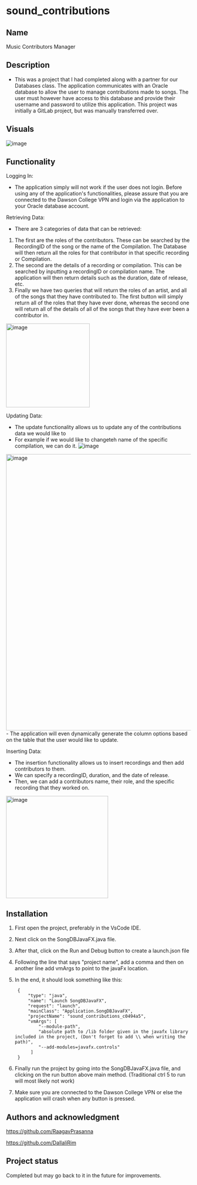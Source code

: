 # sound_contributions


## Name
Music Contributors Manager

## Description
- This was a project that I had completed along with a partner for our Databases class. The application communicates with an Oracle database to allow the user to manage contributions made to songs. The user must however have access to this database and provide their username and password to utilize this application. This project was initially a GitLab project, but was manually transferred over. 


## Visuals
![image](https://user-images.githubusercontent.com/93137749/154872763-1e743e9a-4d08-4c68-bfd8-4edeb3dc99a2.png)

## Functionality
Logging In:
                
- The application simply will not work if the user does not login. Before using any of the application's functionalities, please assure that you are connected to the Dawson College VPN and login via the application to your Oracle database account.      

Retrieving Data:
- There are 3 categories of data that can be retrieved:
1. The first are the roles of the contributors. These can be searched by the RecordingID of the song or the name of the Compilation. The Database will then return all the roles for that contributor in that specific recording or Compilation.
2. The second are the details of a recording or compilation. This can be searched by inputting a recordingID or compilation name. The application will then return details such as the duration, date of release, etc.
3. Finally we have two queries that will return the roles of an artist, and all of the songs that they have contributed to. The first button will simply return all of the roles that they have ever done, whereas the second one will return all of the details of all of the songs that they have ever been a contributor in. 
<img width="228" alt="image" src="https://user-images.githubusercontent.com/93137749/154877154-b1f87ede-a31a-48d1-a425-249aeae06121.png">

Updating Data:
- The update functionality allows us to update any of the contributions data we would like to 
- For example if we would like to changeteh name of the specific compilation, we can do it.
![image](https://user-images.githubusercontent.com/93137749/154876049-0f3cd5fe-4cff-4998-85b0-600caf9c5910.png)
<img width="751" alt="image" src="https://user-images.githubusercontent.com/93137749/154876110-780a6df1-1d93-44f8-89fa-0582b5f7d50f.png">
- The application will even dynamically generate the column options based on the table that the user would like to update.

Inserting Data:
- The insertion functionality allows us to insert recordings and then add contributors to them.
- We can specify a recordingID, duration, and the date of release.
- Then, we can add a contributors name, their role, and the specific recording that they worked on.
<img width="278" alt="image" src="https://user-images.githubusercontent.com/93137749/154876951-27d40b14-4aa4-4ab9-8867-59fbaa109353.png">



## Installation
1. First open the project, preferably in the VsCode IDE.
2. Next click on the SongDBJavaFX.java file.
3. After that, click on the Run and Debug button to create a launch.json file
4. Following the line that says "project name", add a comma and then on another line add vmArgs to point to the javaFx location.
5. In the end, it should look something like this:
        
        {
            "type": "java",
            "name": "Launch SongDBJavaFX",
            "request": "launch",
            "mainClass": "Application.SongDBJavaFX",
            "projectName": "sound_contributions_c0494a5",
            "vmArgs": [
                "--module-path",
                "absolute path to /lib folder given in the javafx library included in the project, (Don't forget to add \\ when writing the path)",
                "--add-modules=javafx.controls"
             ]
        }
        
6. Finally run the project by going into the SongDBJavaFX.java file, and clicking on the run button above main method. (Traditional ctrl 5 to run will most likely not work)
7. Make sure you are connected to the Dawson College VPN or else the application will crash when any button is pressed.

## Authors and acknowledgment
https://github.com/RaagavPrasanna

https://github.com/DallaliRim

## Project status
Completed but may go back to it in the future for improvements.

